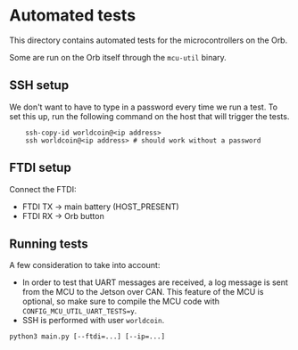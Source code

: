 # Automated tests

This directory contains automated tests for the microcontrollers on the Orb.

Some are run on the Orb itself through the `mcu-util` binary.

## SSH setup

We don't want to have to type in a password every time we run a test.
To set this up, run the following command on the host that will trigger the
tests.

```shell
    ssh-copy-id worldcoin@<ip address>
    ssh worldcoin@<ip address> # should work without a password
```

## FTDI setup

Connect the FTDI:

- FTDI TX -> main battery (HOST_PRESENT)
- FTDI RX -> Orb button

## Running tests

A few consideration to take into account:

- In order to test that UART messages are received, a log message is sent from the MCU to the Jetson over CAN.
  This feature of the MCU is optional, so make sure to compile the MCU code with `CONFIG_MCU_UTIL_UART_TESTS=y`.
- SSH is performed with user `worldcoin`.

```shell
python3 main.py [--ftdi=...] [--ip=...]
```
